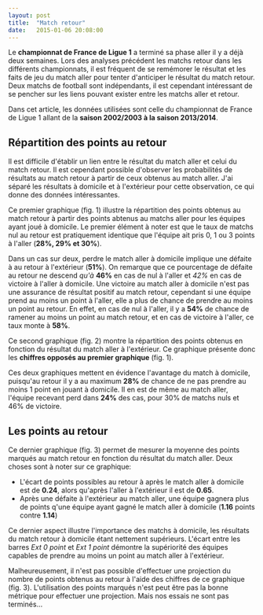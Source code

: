 ```yaml
---
layout: post
title:  "Match retour"
date:   2015-01-06 20:08:00
---
```


Le **championnat de France de Ligue 1** a terminé sa phase aller il y a déjà deux semaines. Lors des analyses précédent les matchs retour dans les différents championnats, il est fréquent de se remémorer le résultat et les faits de jeu du match aller pour tenter d'anticiper le résultat du match retour. Deux matchs de football sont indépendants, il est cependant intéressant de se pencher sur les liens pouvant exister entre les matchs aller et retour.

Dans cet article, les données utilisées sont celle du championnat de France de Ligue 1 allant de la **saison 2002/2003 à la saison 2013/2014**.

## Répartition des points au retour

Il est difficile d'établir un lien entre le résultat du match aller et celui du match retour. Il est cependant possible d'observer les probabilités de résultats au match retour à partir de ceux obtenus au match aller. J'ai séparé les résultats à domicile et à l'extérieur pour cette observation, ce qui donne des données intéressantes.

<div id="home-percentages" class="graph"></div>

Ce premier graphique (fig. 1) illustre la répartition des points obtenus au match retour à partir des points abtenus au matchs aller pour les équipes ayant joué à domicile. Le premier élément à noter est que le taux de matchs nul au retour est pratiquement identique que l'équipe ait pris 0, 1 ou 3 points à l'aller (**28%, 29% et 30%**).

Dans un cas sur deux, perdre le match aller à domicile implique une défaite à au retour à l'extérieur (**51%**). On remarque que ce pourcentage de défaite au retour ne descend *qu'à* **46%** en cas de nul à l'aller et *42%* en cas de victoire à l'aller à domicile. Une victoire au match aller à domicile n'est pas une assurance de résultat positif au match retour, cependant si une équipe prend au moins un point à l'aller, elle a plus de chance de prendre au moins un point au retour. En effet, en cas de nul à l'aller, il y a **54%** de chance de ramener au moins un point au match retour, et en cas de victoire à l'aller, ce taux monte à **58%**.

<div id="away-percentages" class="graph"></div>

Ce second graphique (fig. 2) montre la répartition des points obtenus en fonction du résultat du match aller à l'extérieur. Ce graphique présente donc les **chiffres opposés au premier graphique** (fig. 1).

Ces deux graphiques mettent en évidence l'avantage du match à domicile, puisqu'au retour il y a au maximum **28%** de chance de ne pas prendre au moins 1 point en jouant à domicile. Il en est de même au match aller, l'équipe recevant perd dans **24%** des cas, pour 30% de matchs nuls et 46% de victoire.

## Les points au retour

<div id="hist-points" class="graph"></div>

Ce dernier graphique (fig. 3) permet de mesurer la moyenne des points marqués au match retour en fonction du résultat du match aller. Deux choses sont à noter sur ce graphique:

 * L'écart de points possibles au retour à après le match aller à domicile est de **0.24**, alors qu'après l'aller à l'extérieur il est de **0.65**.
 * Après une défaite à l'extérieur au match aller, une équipe gagnera plus de points q'une équipe ayant gagné le match aller à domicile (**1.16** points contre **1.14**)

Ce dernier aspect illustre l'importance des matchs à domicile, les résultats du match retour à domicile étant nettement supérieurs. L'écart entre les barres *Ext 0 point* et *Ext 1 point* démontre la supériorité des équipes capables de prendre au moins un point au match aller à l'extérieur.

Malheureusement, il n'est pas possible d'effectuer une projection du nombre de points obtenus au retour à l'aide des chiffres de ce graphique (fig. 3). L'utilisation des points marqués n'est peut être pas la bonne métrique pour effectuer une projection. Mais nos essais ne sont pas terminés...

<style>

svg {
  /*display: block;*/
  margin: auto;
}

.graph {
  text-align: center;
}

/** Bars **/

.bar {
  fill: steelblue;
}

.bar:hover {
  fill: brown;
}

.title {
  font: bold 14px "Helvetica Neue", Helvetica, Arial, sans-serif;
}

.axis {
  font: 10px sans-serif;
}

.axis path,
.axis line {
  fill: none;
  stroke: #000;
  shape-rendering: crispEdges;
}

.x.axis path {
  display: none;
}

/** Arcs **/
path {
  fill: #ccc;
  transition: fill 250ms linear;
  transition-delay: 150ms;
}

path:hover {
  fill: #999;
  transition-delay: 0;
}

</style>
<script type="text/javascript" src="/js/posts/2015-01-06-match-retour.js"></script>
<script type="text/javascript">
    
    var dataHome = { "details": [
                    {"name": "0 pts dom", 
                     "values": [
                                   {"name": "0 pts", "value": 51},
                                   {"name": "1 pts", "value": 28}, 
                                   {"name": "3 pts", "value": 21}
                               ]
                    }, 
                    {"name": "1 pts dom", 
                     "values": [
                                   {"name": "0 pts", "value": 46},
                                   {"name": "1 pts", "value": 29}, 
                                   {"name": "3 pts", "value": 25}
                               ]
                    }, 
                    {"name": "3 pts dom", 
                     "values": [
                                   {"name": "0 pts", "value": 42},
                                   {"name": "1 pts", "value": 30}, 
                                   {"name": "3 pts", "value": 28}
                               ]
                    }
    ]};

    var dataAway = { "details": [
                    {"name": "0 pts ext", 
                     "values": [
                                   {"name": "0 pts", "value": 28},
                                   {"name": "1 pts", "value": 30}, 
                                   {"name": "3 pts", "value": 42}
                               ]
                    }, 
                    {"name": "1 pts ext", 
                     "values": [
                                   {"name": "0 pts", "value": 25},
                                   {"name": "1 pts", "value": 29}, 
                                   {"name": "3 pts", "value": 46}
                               ]
                    }, 
                    {"name": "3 pts ext", 
                     "values": [
                                   {"name": "0 pts", "value": 21},
                                   {"name": "1 pts", "value": 28}, 
                                   {"name": "3 pts", "value": 51}
                               ]
                    }
    ]};

   secondLegPointsPercentage("#home-percentages", dataHome, "fig. 1 - Répartition des points marqués au retour après le résultat aller à domicile");
   secondLegPointsPercentage("#away-percentages", dataAway, "fig. 2 - Répartition des points marqués au retour après le résultat aller à l'extérieur");
    secondLegPointsHist("#hist-points", "fig. 3 - Points moyens marqués au retour après les points pris à l'aller");
</script>